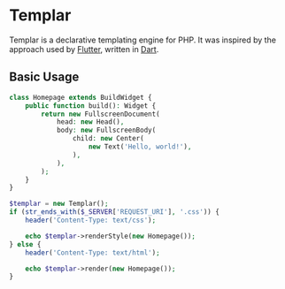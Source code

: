 # Templar

Templar is a declarative templating engine for PHP. It was inspired by the approach used by [Flutter], written in [Dart].

## Basic Usage

```php
class Homepage extends BuildWidget {
    public function build(): Widget {
        return new FullscreenDocument(
            head: new Head(),
            body: new FullscreenBody(
                child: new Center(
                    new Text('Hello, world!'),
                ),
            ),
        );
    }
}

$templar = new Templar();
if (str_ends_with($_SERVER['REQUEST_URI'], '.css')) {
    header('Content-Type: text/css');

    echo $templar->renderStyle(new Homepage());
} else {
    header('Content-Type: text/html');

    echo $templar->render(new Homepage());
}

```

[Flutter]: https://flutter.dev/
[Dart]: https://dart.dev/
